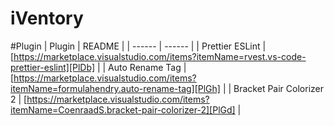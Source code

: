 # iVentory

#Plugin
| Plugin | README |
| ------ | ------ |
| Prettier ESLint | [https://marketplace.visualstudio.com/items?itemName=rvest.vs-code-prettier-eslint][PlDb] |
| Auto Rename Tag | [https://marketplace.visualstudio.com/items?itemName=formulahendry.auto-rename-tag][PlGh] |
| Bracket Pair Colorizer 2 | [https://marketplace.visualstudio.com/items?itemName=CoenraadS.bracket-pair-colorizer-2][PlGd] |

